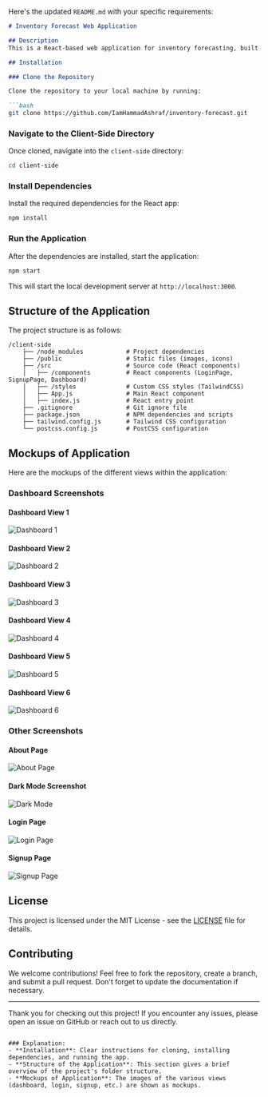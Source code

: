Here's the updated `README.md` with your specific requirements:

```markdown
# Inventory Forecast Web Application

## Description
This is a React-based web application for inventory forecasting, built with modern web technologies. The application features a sleek dashboard, login, and signup pages, and is fully responsive with a customizable dark mode.

## Installation

### Clone the Repository

Clone the repository to your local machine by running:

```bash
git clone https://github.com/IamHammadAshraf/inventory-forecast.git
```

### Navigate to the Client-Side Directory

Once cloned, navigate into the `client-side` directory:

```bash
cd client-side
```

### Install Dependencies

Install the required dependencies for the React app:

```bash
npm install
```

### Run the Application

After the dependencies are installed, start the application:

```bash
npm start
```

This will start the local development server at `http://localhost:3000`.

## Structure of the Application

The project structure is as follows:

```
/client-side
    ├── /node_modules            # Project dependencies
    ├── /public                  # Static files (images, icons)
    ├── /src                     # Source code (React components)
    │   ├── /components          # React components (LoginPage, SignupPage, Dashboard)
    │   ├── /styles              # Custom CSS styles (TailwindCSS)
    │   ├── App.js               # Main React component
    │   ├── index.js             # React entry point
    ├── .gitignore               # Git ignore file
    ├── package.json             # NPM dependencies and scripts
    ├── tailwind.config.js       # Tailwind CSS configuration
    └── postcss.config.js        # PostCSS configuration
```

## Mockups of Application

Here are the mockups of the different views within the application:

### Dashboard Screenshots
#### Dashboard View 1
![Dashboard 1](./Dashboard-1.png)

#### Dashboard View 2
![Dashboard 2](./Dashboard-2.png)

#### Dashboard View 3
![Dashboard 3](./Dashboard-3.png)

#### Dashboard View 4
![Dashboard 4](./Dashboard-4.png)

#### Dashboard View 5
![Dashboard 5](./Dashboard-5.png)

#### Dashboard View 6
![Dashboard 6](./Dashboard-6.png)

### Other Screenshots
#### About Page
![About Page](./About.png)

#### Dark Mode Screenshot
![Dark Mode](./Dark-Mode.png)

#### Login Page
![Login Page](./LoginPage.png)

#### Signup Page
![Signup Page](./SignupPage.png)

## License
This project is licensed under the MIT License - see the [LICENSE](LICENSE) file for details.

## Contributing
We welcome contributions! Feel free to fork the repository, create a branch, and submit a pull request. Don't forget to update the documentation if necessary.

---

Thank you for checking out this project! If you encounter any issues, please open an issue on GitHub or reach out to us directly.
```

### Explanation:
- **Installation**: Clear instructions for cloning, installing dependencies, and running the app.
- **Structure of the Application**: This section gives a brief overview of the project's folder structure.
- **Mockups of Application**: The images of the various views (dashboard, login, signup, etc.) are shown as mockups.
